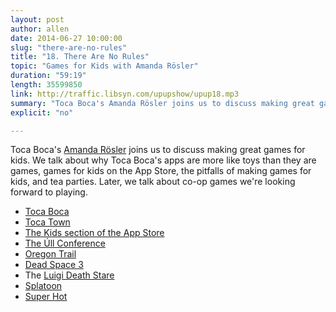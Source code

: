 ```yaml
---
layout: post
author: allen
date: 2014-06-27 10:00:00
slug: "there-are-no-rules"
title: "18. There Are No Rules"
topic: "Games for Kids with Amanda Rösler"
duration: "59:19"
length: 35599850
link: http://traffic.libsyn.com/upupshow/upup18.mp3
summary: "Toca Boca's Amanda Rösler joins us to discuss making great games for kids. We talk about why Toca Boca's apps are more like toys than they are games, games for kids on the App Store, and the pitfalls of making games for kids. Later, we talk about co-op games we're looking forward to playing."
explicit: "no"

---
```


Toca Boca's [Amanda Rösler](https://twitter.com/mandyrosler) joins us to discuss making great games for kids. We talk about why Toca Boca's apps are more like toys than they are games, games for kids on the App Store, the pitfalls of making games for kids, and tea parties. Later, we talk about co-op games we're looking forward to playing.


- [Toca Boca](http://tocaboca.com/)
- [Toca Town](http://tocaboca.com/game/toca-town/)
- [The Kids section of the App Store](http://techcrunch.com/2013/09/22/introducing-apples-new-kids-app-store/)
- [The Úll Conference](http://2014.ull.ie/)
- [Oregon Trail][1]
- [Dead Space 3](http://en.wikipedia.org/wiki/Dead_Space_3)
- The [Luigi Death Stare](http://knowyourmeme.com/memes/luigis-death-stare)
- [Splatoon](http://e3.nintendo.com/games/wiiu/splatoon/)
- [Super Hot](http://superhotgame.com/)

[1]: http://en.wikipedia.org/wiki/The_Oregon_Trail_(video_game)